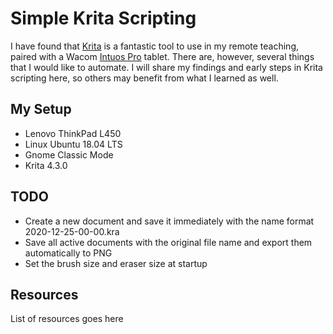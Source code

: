 # Simple Krita Scripting

I have found that [Krita](https://krita.org/en/) is a fantastic tool to use in my remote teaching, paired with a Wacom [Intuos Pro](https://www.wacom.com/en-us/products/pen-tablets/wacom-intuos-pro) tablet. There are, however, several things that I would like to automate. I will share my findings and early steps in Krita scripting here, so others may benefit from what I learned as well.

## My Setup

* Lenovo ThinkPad L450
* Linux Ubuntu 18.04 LTS
* Gnome Classic Mode
* Krita 4.3.0

## TODO

* Create a new document and save it immediately with the name format 2020-12-25-00-00.kra
* Save all active documents with the original file name and export them automatically to PNG
* Set the brush size and eraser size at startup

## Resources

List of resources goes here
